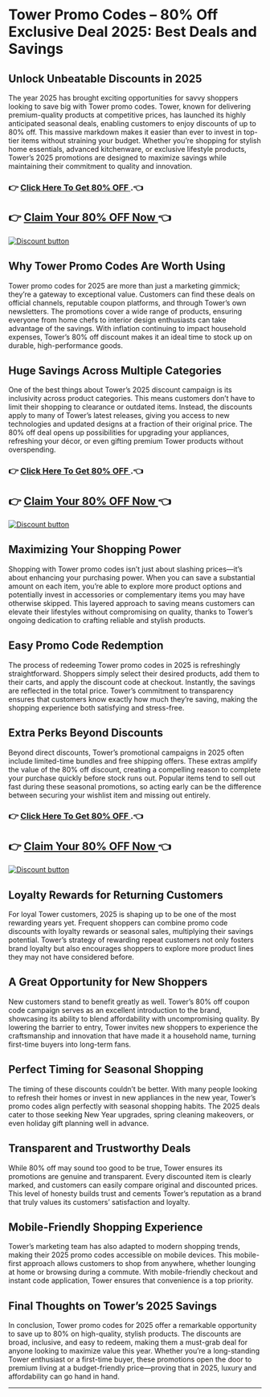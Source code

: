 #  Tower Promo Codes – 80% Off Exclusive Deal 2025: Best Deals and Savings


## Unlock Unbeatable Discounts in 2025

The year 2025 has brought exciting opportunities for savvy shoppers looking to save big with Tower promo codes. Tower, known for delivering premium-quality products at competitive prices, has launched its highly anticipated seasonal deals, enabling customers to enjoy discounts of up to 80% off. This massive markdown makes it easier than ever to invest in top-tier items without straining your budget. Whether you’re shopping for stylish home essentials, advanced kitchenware, or exclusive lifestyle products, Tower’s 2025 promotions are designed to maximize savings while maintaining their commitment to quality and innovation.


### 👉 [Click Here To Get 80% OFF ](https://www.git-tower.com/?via=abdul).👈
## 👉 [Claim Your 80% OFF Now ](https://www.git-tower.com/?via=abdul)👈


[![Discount button](https://github.com/user-attachments/assets/d84d81bf-3162-482e-9e2e-e24303a0283e)](https://www.git-tower.com/?via=abdul)


## Why Tower Promo Codes Are Worth Using

Tower promo codes for 2025 are more than just a marketing gimmick; they’re a gateway to exceptional value. Customers can find these deals on official channels, reputable coupon platforms, and through Tower’s own newsletters. The promotions cover a wide range of products, ensuring everyone from home chefs to interior design enthusiasts can take advantage of the savings. With inflation continuing to impact household expenses, Tower’s 80% off discount makes it an ideal time to stock up on durable, high-performance goods.

## Huge Savings Across Multiple Categories

One of the best things about Tower’s 2025 discount campaign is its inclusivity across product categories. This means customers don’t have to limit their shopping to clearance or outdated items. Instead, the discounts apply to many of Tower’s latest releases, giving you access to new technologies and updated designs at a fraction of their original price. The 80% off deal opens up possibilities for upgrading your appliances, refreshing your décor, or even gifting premium Tower products without overspending.
### 👉 [Click Here To Get 80% OFF ](https://www.git-tower.com/?via=abdul).👈
## 👉 [Claim Your 80% OFF Now ](https://www.git-tower.com/?via=abdul)👈


[![Discount button](https://github.com/user-attachments/assets/02d3149f-d2da-48f0-a1c3-34637a269943)](https://www.git-tower.com/?via=abdul)

## Maximizing Your Shopping Power

Shopping with Tower promo codes isn’t just about slashing prices—it’s about enhancing your purchasing power. When you can save a substantial amount on each item, you’re able to explore more product options and potentially invest in accessories or complementary items you may have otherwise skipped. This layered approach to saving means customers can elevate their lifestyles without compromising on quality, thanks to Tower’s ongoing dedication to crafting reliable and stylish products.

## Easy Promo Code Redemption

The process of redeeming Tower promo codes in 2025 is refreshingly straightforward. Shoppers simply select their desired products, add them to their carts, and apply the discount code at checkout. Instantly, the savings are reflected in the total price. Tower’s commitment to transparency ensures that customers know exactly how much they’re saving, making the shopping experience both satisfying and stress-free.

## Extra Perks Beyond Discounts

Beyond direct discounts, Tower’s promotional campaigns in 2025 often include limited-time bundles and free shipping offers. These extras amplify the value of the 80% off discount, creating a compelling reason to complete your purchase quickly before stock runs out. Popular items tend to sell out fast during these seasonal promotions, so acting early can be the difference between securing your wishlist item and missing out entirely.

### 👉 [Click Here To Get 80% OFF ](https://www.git-tower.com/?via=abdul).👈
## 👉 [Claim Your 80% OFF Now ](https://www.git-tower.com/?via=abdul)👈


[![Discount button](https://github.com/user-attachments/assets/02d3149f-d2da-48f0-a1c3-34637a269943)](https://www.git-tower.com/?via=abdul)


## Loyalty Rewards for Returning Customers

For loyal Tower customers, 2025 is shaping up to be one of the most rewarding years yet. Frequent shoppers can combine promo code discounts with loyalty rewards or seasonal sales, multiplying their savings potential. Tower’s strategy of rewarding repeat customers not only fosters brand loyalty but also encourages shoppers to explore more product lines they may not have considered before.

## A Great Opportunity for New Shoppers

New customers stand to benefit greatly as well. Tower’s 80% off coupon code campaign serves as an excellent introduction to the brand, showcasing its ability to blend affordability with uncompromising quality. By lowering the barrier to entry, Tower invites new shoppers to experience the craftsmanship and innovation that have made it a household name, turning first-time buyers into long-term fans.

## Perfect Timing for Seasonal Shopping

The timing of these discounts couldn’t be better. With many people looking to refresh their homes or invest in new appliances in the new year, Tower’s promo codes align perfectly with seasonal shopping habits. The 2025 deals cater to those seeking New Year upgrades, spring cleaning makeovers, or even holiday gift planning well in advance.

## Transparent and Trustworthy Deals

While 80% off may sound too good to be true, Tower ensures its promotions are genuine and transparent. Every discounted item is clearly marked, and customers can easily compare original and discounted prices. This level of honesty builds trust and cements Tower’s reputation as a brand that truly values its customers’ satisfaction and loyalty.

## Mobile-Friendly Shopping Experience

Tower’s marketing team has also adapted to modern shopping trends, making their 2025 promo codes accessible on mobile devices. This mobile-first approach allows customers to shop from anywhere, whether lounging at home or browsing during a commute. With mobile-friendly checkout and instant code application, Tower ensures that convenience is a top priority.

## Final Thoughts on Tower’s 2025 Savings

In conclusion, Tower promo codes for 2025 offer a remarkable opportunity to save up to 80% on high-quality, stylish products. The discounts are broad, inclusive, and easy to redeem, making them a must-grab deal for anyone looking to maximize value this year. Whether you’re a long-standing Tower enthusiast or a first-time buyer, these promotions open the door to premium living at a budget-friendly price—proving that in 2025, luxury and affordability can go hand in hand.

---

